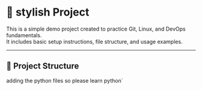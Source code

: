 # 🚀 stylish Project
This is a simple demo project created to practice Git, Linux, and DevOps fundamentals.  
It includes basic setup instructions, file structure, and usage examples.

---

## 📂 Project Structure

adding the python files so please learn python`
